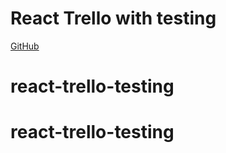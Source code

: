 # React Trello with testing

[GitHub](https://github.com/Thinkful-Ed/react-trello-testing/)
# react-trello-testing
# react-trello-testing

